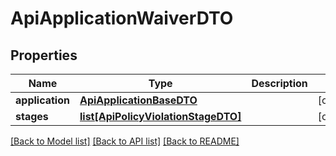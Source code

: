 # ApiApplicationWaiverDTO

## Properties

| Name            | Type                                                                  | Description | Notes      |
| --------------- | --------------------------------------------------------------------- | ----------- | ---------- |
| **application** | [**ApiApplicationBaseDTO**](ApiApplicationBaseDTO.md)                 |             | [optional] |
| **stages**      | [**list[ApiPolicyViolationStageDTO]**](ApiPolicyViolationStageDTO.md) |             | [optional] |

[[Back to Model list]](../README.md#documentation-for-models) [[Back to API list]](../README.md#documentation-for-api-endpoints) [[Back to README]](../README.md)
